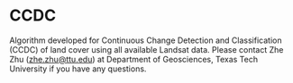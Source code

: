 # CCDC
Algorithm developed for Continuous Change Detection and Classification (CCDC) of land cover using all available Landsat data.
Please contact Zhe Zhu (zhe.zhu@ttu.edu) at Department of Geosciences, Texas Tech University if you have any questions.
